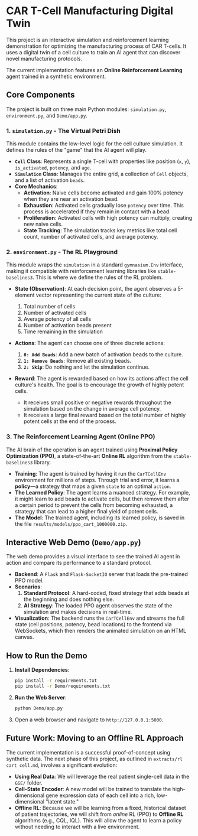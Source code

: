 # CAR T-Cell Manufacturing Digital Twin

This project is an interactive simulation and reinforcement learning demonstration for optimizing the manufacturing process of CAR T-cells. It uses a digital twin of a cell culture to train an AI agent that can discover novel manufacturing protocols.

The current implementation features an **Online Reinforcement Learning** agent trained in a synthetic environment.

## Core Components

The project is built on three main Python modules: `simulation.py`, `environment.py`, and `Demo/app.py`.

### 1. `simulation.py` - The Virtual Petri Dish

This module contains the low-level logic for the cell culture simulation. It defines the rules of the "game" that the AI agent will play.

-   **`Cell` Class**: Represents a single T-cell with properties like position (`x`, `y`), `is_activated`, `potency`, and `age`.
-   **`Simulation` Class**: Manages the entire grid, a collection of `Cell` objects, and a list of activation `beads`.
-   **Core Mechanics**:
    -   **Activation**: Naive cells become activated and gain 100% potency when they are near an activation bead.
    -   **Exhaustion**: Activated cells gradually lose `potency` over time. This process is accelerated if they remain in contact with a bead.
    -   **Proliferation**: Activated cells with high potency can multiply, creating new naive cells.
    -   **State Tracking**: The simulation tracks key metrics like total cell count, number of activated cells, and average potency.

### 2. `environment.py` - The RL Playground

This module wraps the `simulation` in a standard `gymnasium.Env` interface, making it compatible with reinforcement learning libraries like `stable-baselines3`. This is where we define the rules of the RL problem.

-   **State (Observation)**: At each decision point, the agent observes a 5-element vector representing the current state of the culture:
    1.  Total number of cells
    2.  Number of activated cells
    3.  Average potency of all cells
    4.  Number of activation beads present
    5.  Time remaining in the simulation

-   **Actions**: The agent can choose one of three discrete actions:
    1.  **`0: Add Beads`**: Add a new batch of activation beads to the culture.
    2.  **`1: Remove Beads`**: Remove all existing beads.
    3.  **`2: Skip`**: Do nothing and let the simulation continue.

-   **Reward**: The agent is rewarded based on how its actions affect the cell culture's health. The goal is to encourage the growth of highly potent cells.
    -   It receives small positive or negative rewards throughout the simulation based on the change in average cell potency.
    -   It receives a large final reward based on the total number of highly potent cells at the end of the process.

### 3. The Reinforcement Learning Agent (Online PPO)

The AI brain of the operation is an agent trained using **Proximal Policy Optimization (PPO)**, a state-of-the-art **Online RL** algorithm from the `stable-baselines3` library.

-   **Training**: The agent is trained by having it run the `CarTCellEnv` environment for millions of steps. Through trial and error, it learns a **policy**—a strategy that maps a given `state` to an optimal `action`.
-   **The Learned Policy**: The agent learns a nuanced strategy. For example, it might learn to add beads to activate cells, but then remove them after a certain period to prevent the cells from becoming exhausted, a strategy that can lead to a higher final yield of potent cells.
-   **The Model**: The trained agent, including its learned policy, is saved in the file `results/models/ppo_cart_1000000.zip`.

## Interactive Web Demo (`Demo/app.py`)

The web demo provides a visual interface to see the trained AI agent in action and compare its performance to a standard protocol.

-   **Backend**: A `Flask` and `Flask-SocketIO` server that loads the pre-trained PPO model.
-   **Scenarios**:
    1.  **Standard Protocol**: A hard-coded, fixed strategy that adds beads at the beginning and does nothing else.
    2.  **AI Strategy**: The loaded PPO agent observes the state of the simulation and makes decisions in real-time.
-   **Visualization**: The backend runs the `CarTCellEnv` and streams the full state (cell positions, potency, bead locations) to the frontend via WebSockets, which then renders the animated simulation on an HTML canvas.

## How to Run the Demo

1.  **Install Dependencies**:
    ```bash
    pip install -r requirements.txt
    pip install -r Demo/requirements.txt
    ```

2.  **Run the Web Server**:
    ```bash
    python Demo/app.py
    ```

3.  Open a web browser and navigate to `http://127.0.0.1:5000`.

## Future Work: Moving to an Offline RL Approach

The current implementation is a successful proof-of-concept using synthetic data. The next phase of this project, as outlined in `extracts/rl cart cell.md`, involves a significant evolution:

-   **Using Real Data**: We will leverage the real patient single-cell data in the `GSE/` folder.
-   **Cell-State Encoder**: A new model will be trained to translate the high-dimensional gene expression data of each cell into a rich, low-dimensional "latent state."
-   **Offline RL**: Because we will be learning from a fixed, historical dataset of patient trajectories, we will shift from *online* RL (PPO) to **Offline RL** algorithms (e.g., CQL, IQL). This will allow the agent to learn a policy without needing to interact with a live environment.
